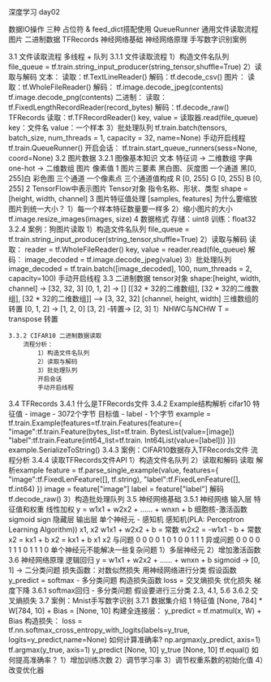 深度学习 day02

数据IO操作
    三种
     占位符 & feed_dict搭配使用
     QueueRunner
        通用文件读取流程
            图片
            二进制数据
            TFRecords
神经网络基础
    神经网络原理
    手写数字识别案例

3.1 文件读取流程
    多线程 + 队列
    3.1.1 文件读取流程
        1）构造文件名队列
            file_queue = tf.train.string_input_producer(string_tensor,shuffle=True)
        2）读取与解码
            文本：
                读取：tf.TextLineReader()
                解码：tf.decode_csv()
            图片：
                读取：tf.WholeFileReader()
                解码：
                    tf.image.decode_jpeg(contents)
                    tf.image.decode_png(contents)
            二进制：
                读取：tf.FixedLengthRecordReader(record_bytes)
                解码：tf.decode_raw()
            TFRecords
                读取：tf.TFRecordReader()
            key, value = 读取器.read(file_queue)
            key：文件名
            value：一个样本
        3）批处理队列
            tf.train.batch(tensors, batch_size, num_threads = 1, capacity = 32, name=None)
        手动开启线程
            tf.train.QueueRunner()
            开启会话：
                tf.train.start_queue_runners(sess=None, coord=None)
3.2 图片数据
    3.2.1 图像基本知识
        文本  特征词 -> 二维数组
        字典  one-hot -> 二维数组
        图片  像素值
        1 图片三要素
            黑白图、灰度图
                一个通道
                    黑[0, 255]白
            彩色图
                三个通道
                    一个像素点 三个通道值构成
                    R [0, 255]
                    G [0, 255]
                    B [0, 255]
        2 TensorFlow中表示图片
            Tensor对象
                指令名称、形状、类型
                shape = [height, width, channel]
        3 图片特征值处理
            [samples, features]
            为什么要缩放图片到统一大小？
            1）每一个样本特征数量要一样多
            2）缩小图片的大小
            tf.image.resize_images(images, size)
        4 数据格式
            存储：uint8
            训练：float32
    3.2.4 案例：狗图片读取
        1）构造文件名队列
            file_queue = tf.train.string_input_producer(string_tensor,shuffle=True)
        2）读取与解码
            读取：
                reader = tf.WholeFileReader()
                key, value = reader.read(file_queue)
            解码：
                image_decoded = tf.image.decode_jpeg(value)
        3）批处理队列
            image_decoded = tf.train.batch([image_decoded], 100, num_threads = 2, capacity=100)
        手动开启线程
3.3 二进制数据
    tensor对象
        shape:[height, width, channel] -> [32, 32, 3] [0, 1, 2] -> []
        [[32 * 32的二维数组],
        [32 * 32的二维数组],
        [32 * 32的二维数组]]
            --> [3, 32, 32] [channel, height, width] 三维数组的转置 [0, 1, 2] -> [1, 2, 0]
            [3, 2] -转置-> [2, 3]
        1）NHWC与NCHW
        T = transpose 转置

    3.3.2 CIFAR10 二进制数据读取
        流程分析：
            1）构造文件名队列
            2）读取与解码
            3）批处理队列
            开启会话
            手动开启线程
3.4 TFRecords
    3.4.1 什么是TFRecords文件
    3.4.2 Example结构解析
        cifar10
            特征值 - image - 3072个字节
            目标值 - label - 1个字节
        example = tf.train.Example(features=tf.train.Features(feature={
        "image":tf.train.Feature(bytes_list=tf.train. BytesList(value=[image])
        "label":tf.train.Feature(int64_list=tf.train. Int64List(value=[label]))
        }))
        example.SerializeToString()
    3.4.3 案例：CIFAR10数据存入TFRecords文件
        流程分析
    3.4.4 读取TFRecords文件API
        1）构造文件名队列
        2）读取和解码
            读取
            解析example
            feature = tf.parse_single_example(value, features={
            "image":tf.FixedLenFeature([], tf.string),
            "label":tf.FixedLenFeature([], tf.int64)
            })
            image = feature["image"]
            label = feature["label"]
            解码
            tf.decode_raw()
        3）构造批处理队列
3.5 神经网络基础
    3.5.1 神经网络
        输入层
            特征值和权重 线性加权
            y = w1x1 + w2x2 + …… + wnxn + b
            细胞核-激活函数
                sigmoid
                sign
        隐藏层
        输出层
    单个神经元 - 感知机
    感知机(PLA: Perceptron Learning Algorithm))
        x1, x2
        w1x1 + w2x2 + b = 常数
        w2x2 = -w1x1 - b + 常数
        x2 = kx1 + b
        x2 = kx1 + b
        x1 x2
        与问题
        0   0 0
        0   1 0
        1   0 0
        1   1 1
        异或问题
        0   0 0
        0   1 1
        1   0 1
        1   1 0
        单个神经元不能解决一些复杂问题
        1）多层神经元
        2）增加激活函数
3.6 神经网络原理
    逻辑回归
        y = w1x1 + w2x2 + …… + wnxn + b
        sigmoid -> [0, 1] -> 二分类问题
        损失函数：对数似然损失
    用神经网络进行分类
        假设函数
            y_predict =
            softmax - 多分类问题
        构造损失函数
            loss = 交叉熵损失
        优化损失
            梯度下降
        3.6.1 softmax回归 - 多分类问题
            假设要进行三分类
            2.3, 4.1, 5.6
        3.6.2 交叉熵损失
3.7 案例：Mnist手写数字识别
    3.7.1 数据集介绍
        1 特征值
            [None, 784] * W[784, 10] + Bias = [None, 10]
            构建全连接层：
            y_predict = tf.matmul(x, W) + Bias
            构造损失：
            loss = tf.nn.softmax_cross_entropy_with_logits(labels=y_true, logits=y_predict,name=None)
            如何计算准确率?
            np.argmax(y_predict, axis=1)
            tf.argmax(y_true, axis=1)
                y_predict [None, 10]
                y_true [None, 10]
            tf.equal()
            如何提高准确率？
                1）增加训练次数
                2）调节学习率
                3）调节权重系数的初始化值
                4）改变优化器